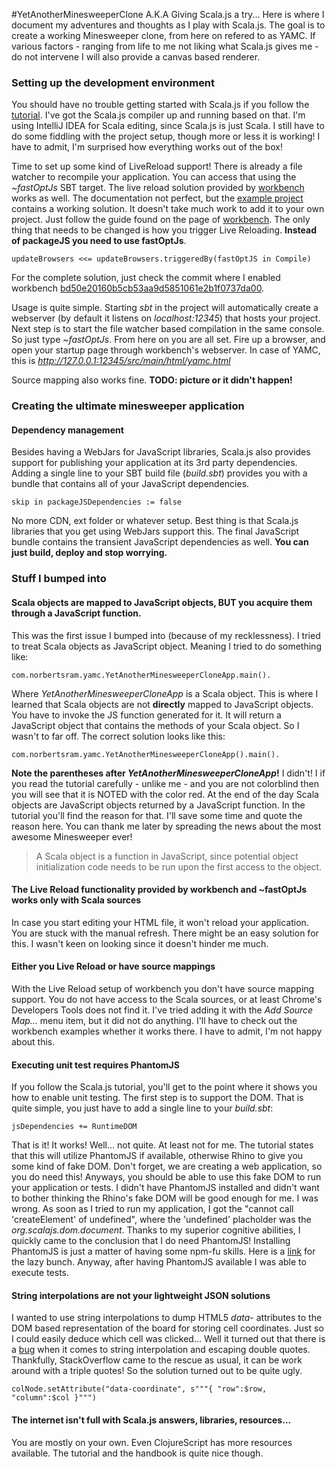 #YetAnotherMinesweeperClone A.K.A Giving Scala.js a try...
Here is where I document my adventures and thoughts as I play with Scala.js. The goal is to create a working Minesweeper clone, from here on refered to as YAMC.
If various factors - ranging from life to me not liking what Scala.js gives me - do not intervene I will also provide a canvas based renderer.

### Setting up the development environment

You should have no trouble getting started with Scala.js if you follow the [tutorial](http://www.scala-js.org/doc/tutorial.html).
I've got the Scala.js compiler up and running based on that. I'm using IntelliJ IDEA for Scala editing, since Scala.js is just Scala. 
I still have to do some fiddling with the project setup, though more or less it is working! I have to admit, I'm surprised how everything works out of the box!

Time to set up some kind of LiveReload support! There is already a file watcher to recompile your application. You can access that
using the _~fastOptJs_ SBT target.
The live reload solution provided by [workbench](https://github.com/lihaoyi/workbench) works as well. 
The documentation not perfect, but the [example project](https://github.com/lihaoyi/workbench-example-app) contains a working solution.
It doesn't take much work to add it to your own project. Just follow the guide found on the page of [workbench](https://github.com/lihaoyi/workbench).
The only thing that needs to be changed is how you trigger Live Reloading. **Instead of packageJS you need to use fastOptJs**.

```
updateBrowsers <<= updateBrowsers.triggeredBy(fastOptJS in Compile)
```
  
For the complete solution, just check the commit where I enabled workbench [bd50e20160b5cb53aa9d5851061e2b1f0737da00](https://github.com/snorbi07/YetAnotherMinesweeperClone/commit/bd50e20160b5cb53aa9d5851061e2b1f0737da00).

Usage is quite simple. Starting _sbt_ in the project will automatically create a webserver (by default it listens on _localhost:12345_) that hosts your project.
Next step is to start the file watcher based compilation in the same console. So just type _~fastOptJs_. From here on you are all set. Fire up a browser, and 
open your startup page through workbench's webserver. In case of YAMC, this is _http://127.0.0.1:12345/src/main/html/yamc.html_

Source mapping also works fine. **TODO: picture or it didn't happen!**

### Creating the ultimate minesweeper application

#### Dependency management
Besides having a WebJars for JavaScript libraries, Scala.js also provides support for publishing your application at its 3rd party dependencies.
Adding a single line to your SBT build file (_build.sbt_) provides you with a bundle that contains all of your JavaScript dependencies.

```
skip in packageJSDependencies := false
```

No more CDN, ext folder or whatever setup. Best thing is that Scala.js libraries that you get using WebJars support this.
The final JavaScript bundle contains the transient JavaScript dependencies as well. **You can just build, deploy and stop worrying.**

### Stuff I bumped into

#### Scala objects are mapped to JavaScript objects, BUT you acquire them through a JavaScript function.

This was the first issue I bumped into (because of my recklessness). I tried to treat Scala objects as JavaScript object.
Meaning I tried to do something like:

```
com.norbertsram.yamc.YetAnotherMinesweeperCloneApp.main().
```

Where _YetAnotherMinesweeperCloneApp_ is a Scala object. This is where I learned that Scala objects are not **directly** mapped to JavaScript objects. You have to
invoke the JS function generated for it. It will return a JavaScript object that contains the methods of your Scala object. So I wasn't to far off. 
The correct solution looks like this:

```
com.norbertsram.yamc.YetAnotherMinesweeperCloneApp().main().
```

 **Note the parentheses after _YetAnotherMinesweeperCloneApp_!** I didn't! I if you read the tutorial
 carefully - unlike me - and you are not colorblind then you will see that it is NOTED with the color red.
 At the end of the day Scala objects are JavaScript objects returned by a JavaScript function. In the tutorial you'll find the reason for that.
 I'll save some time and quote the reason here. You can thank me later by spreading the news about the most awesome Minesweeper ever!
 
 > A Scala object is a function in JavaScript, since potential object initialization code needs to be run upon the first access to the object.


#### The Live Reload functionality provided by workbench and ~fastOptJs works only with Scala sources
In case you start editing your HTML file, it won't reload your application. You are stuck with the manual refresh.
There might be an easy solution for this. I wasn't keen on looking since it doesn't hinder me much.

#### Either you Live Reload or have source mappings
With the Live Reload setup of workbench you don't have source mapping support. You do not have access to the Scala sources, or
at least Chrome's Developers Tools does not find it. I've tried adding it with the _Add Source Map..._ menu item, but it did not do anything.
I'll have to check out the workbench examples whether it works there. I have to admit, I'm not happy about this.

#### Executing unit test requires PhantomJS
If you follow the Scala.js tutorial, you'll get to the point where it shows you how to enable unit testing. The first step is to support the DOM.
That is quite simple, you just have to add a single line to your _build.sbt_:

```
jsDependencies += RuntimeDOM
```

That is it! It works! Well... not quite. At least not for me. The tutorial states that this will utilize PhantomJS if available, otherwise Rhino to give you some kind of fake DOM.
Don't forget, we are creating a web application, so you do need this! Anyways, you should be able to use this fake DOM to run your application or tests. 
I didn't have PhantomJS installed and didn't want to bother thinking the Rhino's fake DOM will be good enough for me. I was wrong. 
As soon as I tried to run my application, I got the "cannot call 'createElement' of undefined", where the 'undefined' placholder was the _org.scalajs.dom.document_.
Thanks to my superior cognitive abilities, I quickly came to the conclusion that I do need PhantomJS! Installing PhantomJS is just a matter of having some npm-fu skills. 
Here is a [link](http://bit.ly/1CvAAgd) for the lazy bunch. Anyway, after having PhantomJS available I was able to execute tests.

#### String interpolations are not your lightweight JSON solutions
I wanted to use string interpolations to dump HTML5 _data-_ attributes to the DOM based representation of the board for storing cell coordinates.
Just so I could easily deduce which cell was clicked... Well it turned out that there is a [bug](https://issues.scala-lang.org/browse/SI-6476) when it comes to string interpolation and escaping double quotes.
Thankfully, StackOverflow came to the rescue as usual, it can be work around with a triple quotes! So the solution turned out to be quite ugly.

```
colNode.setAttribute("data-coordinate", s"""{ "row":$row, "column":$col }""")
```

#### The internet isn't full with Scala.js answers, libraries, resources... 
You are mostly on your own. Even ClojureScript has more resources available. The tutorial and the handbook is quite nice though.



 
 